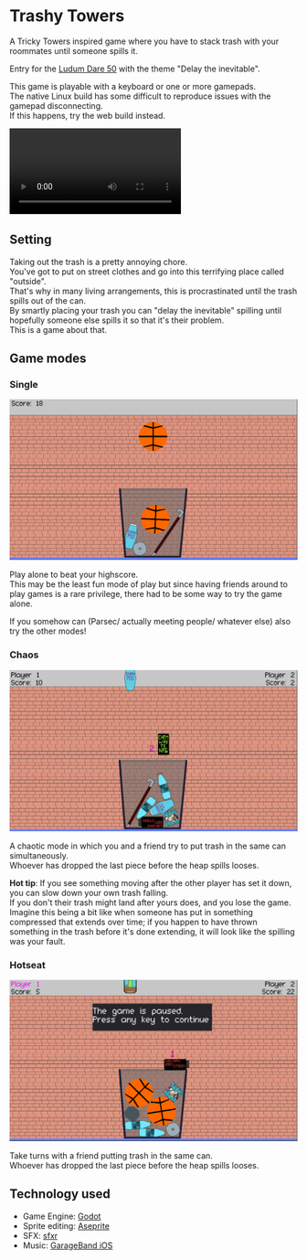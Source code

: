 # Trashy Towers

A Tricky Towers inspired game where you have to stack trash with your roommates until someone spills it.

Entry for the [Ludum Dare 50](https://ldjam.com/events/ludum-dare/50) with the theme "Delay the inevitable".

This game is playable with a keyboard or one or more gamepads.  
The native Linux build has some difficult to reproduce issues with the gamepad disconnecting.  
If this happens, try the web build instead.

<video src="./screenshots/singleplayer.webm">
Your browser does not seem to support the video tag or .webm files.
If it did, you would be seeing a short clip of someone playing the single player mode
</video>

## Setting

Taking out the trash is a pretty annoying chore.  
You've got to put on street clothes and go into this terrifying place called "outside".  
That's why in many living arrangements, this is procrastinated until the trash spills out of the can.  
By smartly placing your trash you can "delay the inevitable" spilling until hopefully someone else spills it so that
it's their problem.  
This is a game about that.

## Game modes

### Single

![A screenshot of the single player mode](./screenshots/single_player.png)

Play alone to beat your highscore.  
This may be the least fun mode of play but since having friends around to play games is a rare privilege, there had to
be some way to try the game alone.

If you somehow can (Parsec/ actually meeting people/ whatever else) also try the other modes!

### Chaos

![A screenshot of the chaos mode](./screenshots/chaos_mode.png)

A chaotic mode in which you and a friend try to put trash in the same can simultaneously.  
Whoever has dropped the last piece before the heap spills looses.

**Hot tip**: If you see something moving after the other player has set it down, you can slow down your own trash
falling.  
If you don't their trash might land after yours does, and you lose the game.  
Imagine this being a bit like when someone has put in something compressed that extends over time; if you happen to have
thrown something in the trash before it's done extending, it will look like the spilling was your fault.

### Hotseat

![A screenshot of the hotseat mode](./screenshots/hotseat.png)

Take turns with a friend putting trash in the same can.  
Whoever has dropped the last piece before the heap spills looses.

## Technology used

- Game Engine: [Godot](https://godotengine.org/)
- Sprite editing: [Aseprite](https://www.aseprite.org/)
- SFX: [sfxr](https://www.drpetter.se/project_sfxr.html)
- Music: [GarageBand iOS](https://apps.apple.com/us/app/garageband/id408709785)
